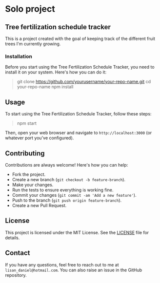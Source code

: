 # Solo project

## Tree fertilization schedule tracker

This is a project created with the goal of keeping track of the different fruit trees I'm currently growing.

### Installation
Before you start using the Tree Fertilization Schedule Tracker, you need to install it on your system. Here's how you can do it:

> git clone https://github.com/yourusername/your-repo-name.git
> cd your-repo-name
> npm install

## Usage

To start using the Tree Fertilization Schedule Tracker, follow these steps:

> npm start

Then, open your web browser and navigate to `http://localhost:3000` (or whatever port you've configured).
## Contributing

Contributions are always welcome! Here's how you can help:

- Fork the project.
- Create a new branch (`git checkout -b feature-branch`).
- Make your changes.
- Run the tests to ensure everything is working fine.
- Commit your changes (`git commit -am 'Add a new feature'`).
- Push to the branch (`git push origin feature-branch`).
- Create a new Pull Request.

## License

This project is licensed under the MIT License. See the [LICENSE](LICENSE.md) file for details.

## Contact

If you have any questions, feel free to reach out to me at `lisan_daniel@hotmail.com`. You can also raise an issue in the GitHub repository.
